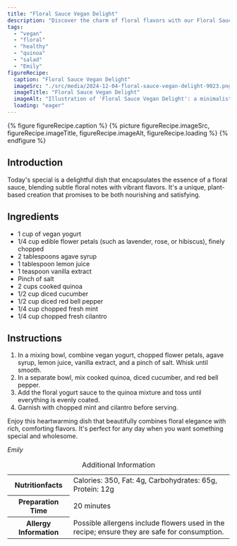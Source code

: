 ```yaml
---
title: "Floral Sauce Vegan Delight"
description: "Discover the charm of floral flavors with our Floral Sauce Vegan Delight, a perfect blend of edible flowers and hearty quinoa. A special dish that's as beautiful as it is delicious."
tags:
  - "vegan"
  - "floral"
  - "healthy"
  - "quinoa"
  - "salad"
  - "Emily"
figureRecipe: 
  caption: "Floral Sauce Vegan Delight"
  imageSrc: "./src/media/2024-12-04-floral-sauce-vegan-delight-9023.png"
  imageTitle: "Floral Sauce Vegan Delight"
  imageAlt: "Illustration of 'Floral Sauce Vegan Delight': a minimalist bowl with quinoa, cucumber, red bell pepper, topped with a pink/purple floral vegan yogurt sauce, garnished with mint and cilantro. Neutral background, soft lighting."
  loading: "eager"
---
```


{% figure figureRecipe.caption %}
{% picture figureRecipe.imageSrc, figureRecipe.imageTitle, figureRecipe.imageAlt, figureRecipe.loading %}
{% endfigure %}

## Introduction

Today's special is a delightful dish that encapsulates the essence of a floral sauce, blending subtle floral notes with vibrant flavors. It's a unique, plant-based creation that promises to be both nourishing and satisfying.

## Ingredients

- 1 cup of vegan yogurt
- 1/4 cup edible flower petals (such as lavender, rose, or hibiscus), finely chopped
- 2 tablespoons agave syrup
- 1 tablespoon lemon juice
- 1 teaspoon vanilla extract
- Pinch of salt
- 2 cups cooked quinoa
- 1/2 cup diced cucumber
- 1/2 cup diced red bell pepper
- 1/4 cup chopped fresh mint
- 1/4 cup chopped fresh cilantro

## Instructions

1. In a mixing bowl, combine vegan yogurt, chopped flower petals, agave syrup, lemon juice, vanilla extract, and a pinch of salt. Whisk until smooth.
2. In a separate bowl, mix cooked quinoa, diced cucumber, and red bell pepper.
3. Add the floral yogurt sauce to the quinoa mixture and toss until everything is evenly coated.
4. Garnish with chopped mint and cilantro before serving.

Enjoy this heartwarming dish that beautifully combines floral elegance with rich, comforting flavors. It's perfect for any day when you want something special and wholesome.

*Emily*

<table><caption class='sr-only'>Additional Information</caption><tr><th>Nutritionfacts</th><td>Calories: 350, Fat: 4g, Carbohydrates: 65g, Protein: 12g&nbsp;</td></tr><tr><th>Preparation Time</th><td>20 minutes&nbsp;</td></tr><tr><th>Allergy Information</th><td>Possible allergens include flowers used in the recipe; ensure they are safe for consumption.&nbsp;</td></tr></table>


